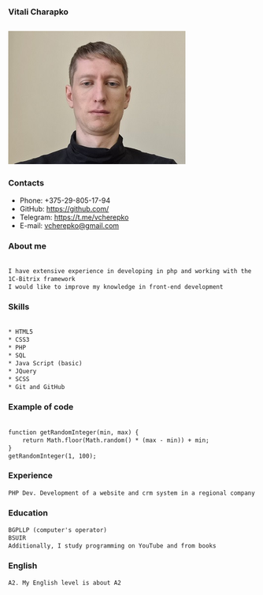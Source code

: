 ### Vitali Charapko

![](vc.jpg)
---

### Contacts

* Phone: +375-29-805-17-94
* GitHub: https://github.com/
* Telegram: https://t.me/vcherepko
* E-mail: vcherepko@gmail.com

### About me

```

I have extensive experience in developing in php and working with the 1C-Bitrix framework
I would like to improve my knowledge in front-end development

```

### Skills

```

* HTML5
* CSS3
* PHP
* SQL
* Java Script (basic)
* JQuery
* SCSS
* Git and GitHub

```

### Example of code

```

function getRandomInteger(min, max) {
    return Math.floor(Math.random() * (max - min)) + min;
}
getRandomInteger(1, 100);

```

### Experience

```
PHP Dev. Development of a website and crm system in a regional company

```

### Education

```
BGPLLP (computer's operator)
BSUIR
Additionally, I study programming on YouTube and from books

```

### English

```
A2. My English level is about A2
```